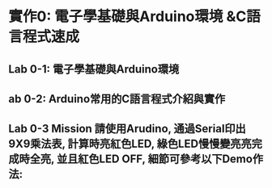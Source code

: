 # 實作0: 電子學基礎與Arduino環境 &C語言程式速成

## Lab 0-1: 電子學基礎與Arduino環境




## ab 0-2: Arduino常用的C語言程式介紹與實作


## Lab 0-3 Mission 請使用Arudino, 通過Serial印出9X9乘法表, 計算時亮紅色LED, 綠色LED慢慢變亮亮完成時全亮, 並且紅色LED OFF, 細節可參考以下Demo作法:
